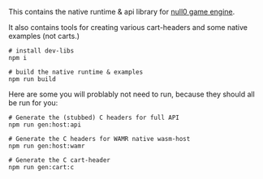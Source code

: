 This contains the native runtime & api library for [null0 game engine](https://notnullgames.vercel.app/).

It also contains tools for creating various cart-headers and some native examples (not carts.)

```
# install dev-libs
npm i

# build the native runtime & examples
npm run build
```

Here are some you will problably not need to run, because they should all be run for you:

```
# Generate the (stubbed) C headers for full API
npm run gen:host:api

# Generate the C headers for WAMR native wasm-host
npm run gen:host:wamr

# Generate the C cart-header
npm run gen:cart:c
```